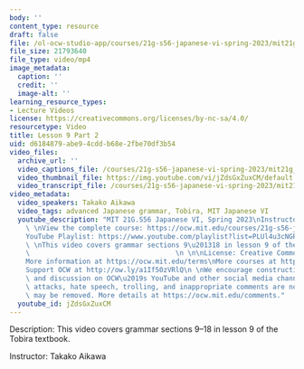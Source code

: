 ```yaml
---
body: ''
content_type: resource
draft: false
file: /ol-ocw-studio-app/courses/21g-s56-japanese-vi-spring-2023/mit21g_s56s23_l09_2_360p_16_9.mp4
file_size: 21793640
file_type: video/mp4
image_metadata:
  caption: ''
  credit: ''
  image-alt: ''
learning_resource_types:
- Lecture Videos
license: https://creativecommons.org/licenses/by-nc-sa/4.0/
resourcetype: Video
title: Lesson 9 Part 2
uid: d6184879-abe9-4cdd-b68e-2fbe70df3b54
video_files:
  archive_url: ''
  video_captions_file: /courses/21g-s56-japanese-vi-spring-2023/mit21g_s56s23_l09_2_captions.vtt
  video_thumbnail_file: https://img.youtube.com/vi/jZdsGxZuxCM/default.jpg
  video_transcript_file: /courses/21g-s56-japanese-vi-spring-2023/mit21g_s56s23_l09_2_transcript.pdf
video_metadata:
  video_speakers: Takako Aikawa
  video_tags: advanced Japanese grammar, Tobira, MIT Japanese VI
  youtube_description: "MIT 21G.S56 Japanese VI, Spring 2023\nInstructor: Takako Aikawa\n\
    \ \nView the complete course: https://ocw.mit.edu/courses/21g-s56-japanese-vi-spring-2023\n\
    YouTube Playlist: https://www.youtube.com/playlist?list=PLUl4u3cNGP62Mr5APSizHgFa0hRiWgPln\n\
    \ \nThis video covers grammar sections 9\u201318 in lesson 9 of the Tobira textbook.\
    \                                    \n \n\nLicense: Creative Commons BY-NC-SA\n\
    More information at https://ocw.mit.edu/terms\nMore courses at https://ocw.mit.edu\n\
    Support OCW at http://ow.ly/a1If50zVRlQ\n \nWe encourage constructive comments\
    \ and discussion on OCW\u2019s YouTube and other social media channels. Personal\
    \ attacks, hate speech, trolling, and inappropriate comments are not allowed and\
    \ may be removed. More details at https://ocw.mit.edu/comments."
  youtube_id: jZdsGxZuxCM
---
```

Description: This video covers grammar sections 9–18 in lesson 9 of the Tobira textbook.

Instructor: Takako Aikawa